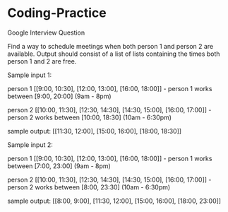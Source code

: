 # Coding-Practice
Google Interview Question


Find a way to schedule meetings when both person 1 and person 2 are available. Output should consist of a list of lists containing the times both person 1 and 2 are free.

Sample input 1:
     
person 1 [[9:00, 10:30], [12:00, 13:00], [16:00, 18:00]]                                - person 1 works between [9:00, 20:00] (9am - 8pm)

person 2 [[10:00, 11:30], [12:30, 14:30], [14:30, 15:00], [16:00, 17:00]]               - person 2 works between [10:00, 18:30] (10am - 6:30pm)

sample output: [[11:30, 12:00], [15:00, 16:00], [18:00, 18:30]]


Sample input 2:

person 1 [[9:00, 10:30], [12:00, 13:00], [16:00, 18:00]]                                - person 1 works between [7:00, 23:00] (9am - 8pm)

person 2 [[10:00, 11:30], [12:30, 14:30], [14:30, 15:00], [16:00, 17:00]]               - person 2 works between [8:00, 23:30] (10am - 6:30pm)

sample output: [[8:00, 9:00], [11:30, 12:00], [15:00, 16:00], [18:00, 23:00]]



